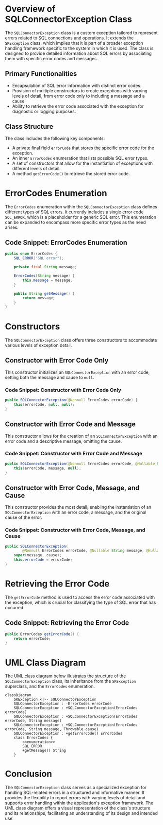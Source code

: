 # Overview of SQLConnectorException Class

The `SQLConnectorException` class is a custom exception tailored to represent errors related to SQL connections and operations. It extends the `SKException` class, which implies that it is part of a broader exception handling framework specific to the system in which it is used. The class is designed to provide detailed information about SQL errors by associating them with specific error codes and messages.

## Primary Functionalities

- Encapsulation of SQL error information with distinct error codes.
- Provision of multiple constructors to create exceptions with varying levels of detail, from error code only to including a message and a cause.
- Ability to retrieve the error code associated with the exception for diagnostic or logging purposes.

## Class Structure

The class includes the following key components:

- A private final field `errorCode` that stores the specific error code for the exception.
- An inner `ErrorCodes` enumeration that lists possible SQL error types.
- A set of constructors that allow for the instantiation of exceptions with different levels of detail.
- A method `getErrorCode()` to retrieve the stored error code.

# ErrorCodes Enumeration

The `ErrorCodes` enumeration within the `SQLConnectorException` class defines different types of SQL errors. It currently includes a single error code `SQL_ERROR`, which is a placeholder for a generic SQL error. This enumeration can be expanded to encompass more specific error types as the need arises.

## Code Snippet: ErrorCodes Enumeration
```java
public enum ErrorCodes {
    SQL_ERROR("SQL error");

    private final String message;

    ErrorCodes(String message) {
        this.message = message;
    }

    public String getMessage() {
        return message;
    }
}
```

# Constructors

The `SQLConnectorException` class offers three constructors to accommodate various levels of exception detail.

## Constructor with Error Code Only
This constructor initializes an `SQLConnectorException` with an error code, setting both the message and cause to `null`.

### Code Snippet: Constructor with Error Code Only
```java
public SQLConnectorException(@Nonnull ErrorCodes errorCode) {
    this(errorCode, null, null);
}
```

## Constructor with Error Code and Message
This constructor allows for the creation of an `SQLConnectorException` with an error code and a descriptive message, omitting the cause.

### Code Snippet: Constructor with Error Code and Message
```java
public SQLConnectorException(@Nonnull ErrorCodes errorCode, @Nullable String message) {
    this(errorCode, message, null);
}
```

## Constructor with Error Code, Message, and Cause
This constructor provides the most detail, enabling the instantiation of an `SQLConnectorException` with an error code, a message, and the original cause of the error.

### Code Snippet: Constructor with Error Code, Message, and Cause
```java
public SQLConnectorException(
        @Nonnull ErrorCodes errorCode, @Nullable String message, @Nullable Throwable cause) {
    super(message, cause);
    this.errorCode = errorCode;
}
```

# Retrieving the Error Code

The `getErrorCode` method is used to access the error code associated with the exception, which is crucial for classifying the type of SQL error that has occurred.

## Code Snippet: Retrieving the Error Code
```java
public ErrorCodes getErrorCode() {
    return errorCode;
}
```

# UML Class Diagram

The UML class diagram below illustrates the structure of the `SQLConnectorException` class, its inheritance from the `SKException` superclass, and the `ErrorCodes` enumeration.

```mermaid
classDiagram
    SKException <|-- SQLConnectorException
    SQLConnectorException : -ErrorCodes errorCode
    SQLConnectorException : +SQLConnectorException(ErrorCodes errorCode)
    SQLConnectorException : +SQLConnectorException(ErrorCodes errorCode, String message)
    SQLConnectorException : +SQLConnectorException(ErrorCodes errorCode, String message, Throwable cause)
    SQLConnectorException : +getErrorCode() ErrorCodes
    class ErrorCodes {
        <<enumeration>>
        SQL_ERROR
        +getMessage() String
    }
```

# Conclusion

The `SQLConnectorException` class serves as a specialized exception for handling SQL-related errors in a structured and informative manner. It provides the flexibility to report errors with varying levels of detail and supports error handling within the application's exception framework. The UML class diagram offers a visual representation of the class's structure and its relationships, facilitating an understanding of its design and intended use.